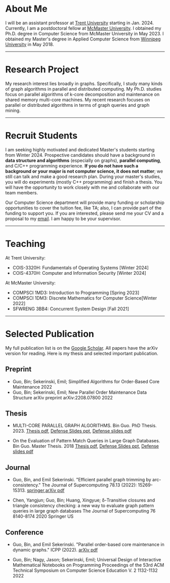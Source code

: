 # About Me
I will be an assistant professor at [Trent University](https://www.trentu.ca/) starting in Jan. 2024. Currently, I am a postdoctoral fellow at [McMaster University](https://dailynews.mcmaster.ca/). I obtained my Ph.D. degree in Computer Science from McMaster University in May 2023. I obtained my Master's degree in Applied Computer Science from [Winnipeg University](https://www.uwinnipeg.ca/) in May 2018. 

---

# Research Project
My research interest lies broadly in graphs. Specifically, I study many kinds of graph algorithms in parallel and distributed computing. My Ph.D. studies focus on parallel algorithms of k-core decomposition and maintenance on shared memory multi-core machines. My recent research focuses on parallel or distributed algorithms in terms of graph queries and graph mining.

---

# Recruit Students
I am seeking highly motivated and dedicated Master's students starting from Winter 2024. Prospective candidates should have a background in __data structure and algorithms__ (especially on graphs), __parallel computing__, and C/C++ programming experience. __If you do not have such a background or your major is not computer science, it does not matter__; we still can talk and make a good research plan. During your master's studies, you will do experiments (mostly C++ programming) and finish a thesis. You will have the opportunity to work closely with me and collaborate with our team members.

Our Computer Science department will provide many funding or scholarship opportunities to cover the tuition fee, like TA; also, I can provide part of the funding to support you. 
If you are interested, please send me your CV and a proposal to my [email](mailto:binguo@trentu.ca). I am happy to be your supervisor. 

---

# Teaching 

At Trent University: 
- COIS-3320H: Fundamentals of Operating Systems \[Winter 2024\]
- COIS-4370H: Computer and Information Security \[Winter 2024\]
  
At McMaster University:
- COMPSCI 1MD3: Introduction to Programming \[Spring 2023\] 
- COMPSCI 1DM3: Discrete Mathematics for Computer Science\[Winter 2022\]
- SFWRENG 3BB4: Concurrent System Design \[Fall 2021\]

---

# Selected Publication
My full publication list is on the [Google Scholar](https://scholar.google.com/citations?user=m3ONACQAAAAJ&hl=en). All papers have the arXiv version for reading. 
Here is my thesis and selected important publication. 

## Preprint

- Guo, Bin; Sekerinski, Emil; 	Simplified Algorithms for Order-Based Core Maintenance 2022
- Guo, Bin; Sekerinski, Emil; 	New Parallel Order Maintenance Data Structure	arXiv preprint arXiv:2208.07800				2022


## Thesis 
- MULTI-CORE PARALLEL GRAPH ALGORITHMS. Bin Guo. PhD Thesis. 2023. [Thesis pdf](https://macsphere.mcmaster.ca/bitstream/11375/28562/2/Guo_Bin_2023May_PhD.pdf), [Defense Slides ppt](publication/thesis/Defense-2.pptx), [Defense slides pdf](publication/thesis/Defense-2.pdf)

- On the Evaluation of Pattern Match Queries in Large Graph Databases. Bin Guo. Master Thesis. 2018 [Thesis pdf](https://winnspace.uwinnipeg.ca/bitstream/handle/10680/1997/Guo_Bin_final_thesis.pdf?sequence=1), [Defense Slides ppt](publication/thesis/defence-V1.5.pptx), [Defense slides pdf](publication/thesis/defence-V1.5.pdf)

## Journal
- Guo, Bin, and Emil Sekerinski. "Efficient parallel graph trimming by arc-consistency." The Journal of Supercomputing 78.13 (2022): 15269-15313. [springer](https://link.springer.com/article/10.1007/s11227-022-04457-9),[arXiv pdf](https://arxiv.org/pdf/2210.14290.pdf)
  
- Chen, Yangjun; Guo, Bin; Huang, Xingyue; 	δ-Transitive closures and triangle consistency checking: a new way to evaluate graph pattern queries in large graph databases	The Journal of Supercomputing	76		8140-8174	2020	Springer US




## Conference
- Guo, Bin, and Emil Sekerinski. "Parallel order-based core maintenance in dynamic graphs." ICPP (2022). [arXiv pdf](https://arxiv.org/pdf/2210.14290.pdf)

- Guo, Bin; Nagy, Jason; Sekerinski, Emil; 	Universal Design of Interactive Mathematical Notebooks on Programming	Proceedings of the 53rd ACM Technical Symposium on Computer Science Education V. 2			1132-1132	2022


